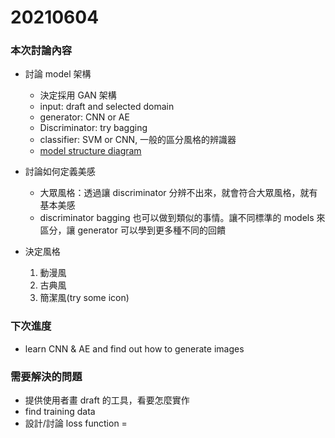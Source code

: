 # 20210604

### 本次討論內容
- 討論 model 架構
    - 決定採用 GAN 架構
    - input: draft and selected domain
    - generator: CNN or AE
    - Discriminator: try bagging
    - classifier: SVM or CNN, 一般的區分風格的辨識器
    - [model structure diagram](https://drive.google.com/file/d/1IWGf6ROWVokJu4W9tqCuVjyYUvJWz6Ww/view?usp=sharing)

- 討論如何定義美感
    - 大眾風格：透過讓 discriminator 分辨不出來，就會符合大眾風格，就有基本美感
    - discriminator bagging 也可以做到類似的事情。讓不同標準的 models 來區分，讓 generator 可以學到更多種不同的回饋

- 決定風格
    1. 動漫風
    2. 古典風
    3. 簡潔風(try some icon)

### 下次進度

- learn CNN & AE and find out how to generate images

### 需要解決的問題

- 提供使用者畫 draft 的工具，看要怎麼實作
- find training data
- 設計/討論 loss function
=
